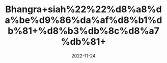 ---
title: 'Bhangra+siah%22%22%d8%a8%da%be%d9%86%da%af%d8%b1%db%81+%d8%b3%db%8c%d8%a7%db%81+'
date: '2022-11-24' 
metatag: '' 
inventory: '0' 
draft: false 
# meta description 
shortDescripton: ''
description: 'Herbs+%d8%ac%da%91%db%8c+%d8%a8%d9%88%d9%b9%db%8c'
longdescription: ''
tags: ''
brand: ''
subCategory: ''
unit: '10 gm-Pk'
sellCount: '0'
featured: False
# product Price
price: '50.0'
# Product Short Description
shortDescription: ''
productID: '358A5185-3B49-ED11-996A-005056B3A416'
type: 'products'
category: 'Herbs+%d8%ac%da%91%db%8c+%d8%a8%d9%88%d9%b9%db%8c' 
thumnailproduct: 'https://eraconnect.blob.core.windows.net/product-images/aminsaddiquidawakhana/1f0bd759-404f-47a3-8995-f1c52568d9de.webp' 
images:
  - image: 'https://eraconnect.blob.core.windows.net/product-images/aminsaddiquidawakhana/1f0bd759-404f-47a3-8995-f1c52568d9de.webp'  
Variants:
---